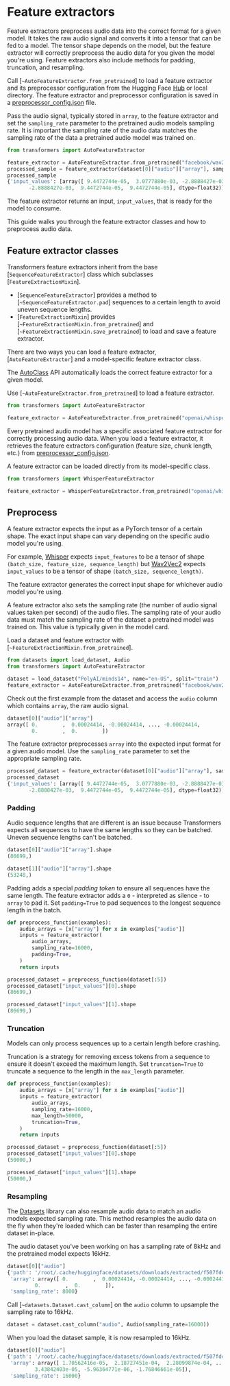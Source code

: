 <!--Copyright 2024 The HuggingFace Team. All rights reserved.

Licensed under the Apache License, Version 2.0 (the "License"); you may not use this file except in compliance with
the License. You may obtain a copy of the License at

http://www.apache.org/licenses/LICENSE-2.0

Unless required by applicable law or agreed to in writing, software distributed under the License is distributed on
an "AS IS" BASIS, WITHOUT WARRANTIES OR CONDITIONS OF ANY KIND, either express or implied. See the License for the
specific language governing permissions and limitations under the License.

⚠️ Note that this file is in Markdown but contain specific syntax for our doc-builder (similar to MDX) that may not be
rendered properly in your Markdown viewer.

-->

# Feature extractors

Feature extractors preprocess audio data into the correct format for a given model. It takes the raw audio signal and converts it into a tensor that can be fed to a model. The tensor shape depends on the model, but the feature extractor will correctly preprocess the audio data for you given the model you're using. Feature extractors also include methods for padding, truncation, and resampling.

Call [`~AutoFeatureExtractor.from_pretrained`] to load a feature extractor and its preprocessor configuration from the Hugging Face [Hub](https://hf.co/models) or local directory. The feature extractor and preprocessor configuration is saved in a [preprocessor_config.json](https://hf.co/openai/whisper-tiny/blob/main/preprocessor_config.json) file.

Pass the audio signal, typically stored in `array`, to the feature extractor and set the `sampling_rate` parameter to the pretrained audio models sampling rate. It is important the sampling rate of the audio data matches the sampling rate of the data a pretrained audio model was trained on.

```py
from transformers import AutoFeatureExtractor

feature_extractor = AutoFeatureExtractor.from_pretrained("facebook/wav2vec2-base")
processed_sample = feature_extractor(dataset[0]["audio"]["array"], sampling_rate=16000)
processed_sample
{'input_values': [array([ 9.4472744e-05,  3.0777880e-03, -2.8888427e-03, ...,
       -2.8888427e-03,  9.4472744e-05,  9.4472744e-05], dtype=float32)]}
```

The feature extractor returns an input, `input_values`, that is ready for the model to consume.

This guide walks you through the feature extractor classes and how to preprocess audio data.

## Feature extractor classes

Transformers feature extractors inherit from the base [`SequenceFeatureExtractor`] class which subclasses [`FeatureExtractionMixin`].

- [`SequenceFeatureExtractor`] provides a method to [`~SequenceFeatureExtractor.pad`] sequences to a certain length to avoid uneven sequence lengths.
- [`FeatureExtractionMixin`] provides [`~FeatureExtractionMixin.from_pretrained`] and [`~FeatureExtractionMixin.save_pretrained`] to load and save a feature extractor.

There are two ways you can load a feature extractor, [`AutoFeatureExtractor`] and a model-specific feature extractor class.

<hfoptions id="feature-extractor-classes">
<hfoption id="AutoFeatureExtractor">

The [AutoClass](./model_doc/auto) API automatically loads the correct feature extractor for a given model.

Use [`~AutoFeatureExtractor.from_pretrained`] to load a feature extractor.

```py
from transformers import AutoFeatureExtractor

feature_extractor = AutoFeatureExtractor.from_pretrained("openai/whisper-tiny")
```

</hfoption>
<hfoption id="model-specific feature extractor">

Every pretrained audio model has a specific associated feature extractor for correctly processing audio data. When you load a feature extractor, it retrieves the feature extractors configuration (feature size, chunk length, etc.) from [preprocessor_config.json](https://hf.co/openai/whisper-tiny/blob/main/preprocessor_config.json).

A feature extractor can be loaded directly from its model-specific class.

```py
from transformers import WhisperFeatureExtractor

feature_extractor = WhisperFeatureExtractor.from_pretrained("openai/whisper-tiny")
```

</hfoption>
</hfoptions>

## Preprocess

A feature extractor expects the input as a PyTorch tensor of a certain shape. The exact input shape can vary depending on the specific audio model you're using.

For example, [Whisper](https://huggingface.co/docs/transformers/model_doc/whisper) expects `input_features` to be a tensor of shape `(batch_size, feature_size, sequence_length)` but [Wav2Vec2](https://hf.co/docs/transformers/model_doc/wav2vec2) expects `input_values` to be a tensor of shape `(batch_size, sequence_length)`.

The feature extractor generates the correct input shape for whichever audio model you're using.

A feature extractor also sets the sampling rate (the number of audio signal values taken per second) of the audio files. The sampling rate of your audio data must match the sampling rate of the dataset a pretrained model was trained on. This value is typically given in the model card.

Load a dataset and feature extractor with [`~FeatureExtractionMixin.from_pretrained`].

```py
from datasets import load_dataset, Audio
from transformers import AutoFeatureExtractor

dataset = load_dataset("PolyAI/minds14", name="en-US", split="train")
feature_extractor = AutoFeatureExtractor.from_pretrained("facebook/wav2vec2-base")
```

Check out the first example from the dataset and access the `audio` column which contains `array`, the raw audio signal.

```py
dataset[0]["audio"]["array"]
array([ 0.        ,  0.00024414, -0.00024414, ..., -0.00024414,
        0.        ,  0.        ])
```

The feature extractor preprocesses `array` into the expected input format for a given audio model. Use the `sampling_rate` parameter to set the appropriate sampling rate.

```py
processed_dataset = feature_extractor(dataset[0]["audio"]["array"], sampling_rate=16000)
processed_dataset
{'input_values': [array([ 9.4472744e-05,  3.0777880e-03, -2.8888427e-03, ...,
       -2.8888427e-03,  9.4472744e-05,  9.4472744e-05], dtype=float32)]}
```

### Padding

Audio sequence lengths that are different is an issue because Transformers expects all sequences to have the same lengths so they can be batched. Uneven sequence lengths can't be batched.

```py
dataset[0]["audio"]["array"].shape
(86699,)

dataset[1]["audio"]["array"].shape
(53248,)
```

Padding adds a special *padding token* to ensure all sequences have the same length. The feature extractor adds a `0` - interpreted as silence - to `array` to pad it. Set `padding=True` to pad sequences to the longest sequence length in the batch.

```py
def preprocess_function(examples):
    audio_arrays = [x["array"] for x in examples["audio"]]
    inputs = feature_extractor(
        audio_arrays,
        sampling_rate=16000,
        padding=True,
    )
    return inputs

processed_dataset = preprocess_function(dataset[:5])
processed_dataset["input_values"][0].shape
(86699,)

processed_dataset["input_values"][1].shape
(86699,)
```

### Truncation

Models can only process sequences up to a certain length before crashing.

Truncation is a strategy for removing excess tokens from a sequence to ensure it doesn't exceed the maximum length. Set `truncation=True` to truncate a sequence to the length in the `max_length` parameter.

```py
def preprocess_function(examples):
    audio_arrays = [x["array"] for x in examples["audio"]]
    inputs = feature_extractor(
        audio_arrays,
        sampling_rate=16000,
        max_length=50000,
        truncation=True,
    )
    return inputs

processed_dataset = preprocess_function(dataset[:5])
processed_dataset["input_values"][0].shape
(50000,)

processed_dataset["input_values"][1].shape
(50000,)
```

### Resampling

The [Datasets](https://hf.co/docs/datasets/index) library can also resample audio data to match an audio models expected sampling rate. This method resamples the audio data on the fly when they're loaded which can be faster than resampling the entire dataset in-place.

The audio dataset you've been working on has a sampling rate of 8kHz and the pretrained model expects 16kHz.

```py
dataset[0]["audio"]
{'path': '/root/.cache/huggingface/datasets/downloads/extracted/f507fdca7f475d961f5bb7093bcc9d544f16f8cab8608e772a2ed4fbeb4d6f50/en-US~JOINT_ACCOUNT/602ba55abb1e6d0fbce92065.wav',
 'array': array([ 0.        ,  0.00024414, -0.00024414, ..., -0.00024414,
         0.        ,  0.        ]),
 'sampling_rate': 8000}
```

Call [`~datasets.Dataset.cast_column`] on the `audio` column to upsample the sampling rate to 16kHz.

```py
dataset = dataset.cast_column("audio", Audio(sampling_rate=16000))
```

When you load the dataset sample, it is now resampled to 16kHz.

```py
dataset[0]["audio"]
{'path': '/root/.cache/huggingface/datasets/downloads/extracted/f507fdca7f475d961f5bb7093bcc9d544f16f8cab8608e772a2ed4fbeb4d6f50/en-US~JOINT_ACCOUNT/602ba55abb1e6d0fbce92065.wav',
 'array': array([ 1.70562416e-05,  2.18727451e-04,  2.28099874e-04, ...,
         3.43842403e-05, -5.96364771e-06, -1.76846661e-05]),
 'sampling_rate': 16000}
```
